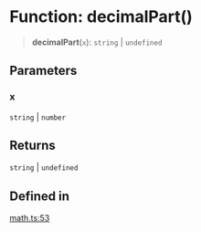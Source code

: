 # Function: decimalPart()

> **decimalPart**(`x`): `string` \| `undefined`

## Parameters

### x

`string` | `number`

## Returns

`string` \| `undefined`

## Defined in

[math.ts:53](https://github.com/m1m0zzz/tremolo-ui/blob/fdce4edd99400093675f850873baf6353f59c74b/packages/functions/src/math.ts#L53)
